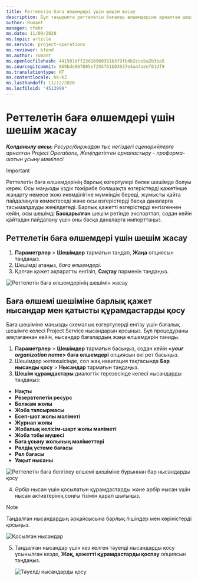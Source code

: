 ```yaml
---
title: Реттелетін баға өлшемдері үшін шешім жасау
description: Бұл тақырыпта реттелетін бағалар өлшемдеріне арналған шешімдерді жасау жолдары туралы ақпарат берілген.
author: Rumant
manager: tfehr
ms.date: 11/09/2020
ms.topic: article
ms.service: project-operations
ms.reviewer: kfend
ms.author: rumant
ms.openlocfilehash: 441501dff23d16960381b3f9fb4b2cceba2b3ba5
ms.sourcegitcommit: 869bde007805ef255f61b03937e4a44aeef61df9
ms.translationtype: HT
ms.contentlocale: kk-KZ
ms.lasthandoff: 11/12/2020
ms.locfileid: "4513999"
---
```

# <a name="create-a-solution-for-custom-pricing-dimensions"></a>Реттелетін баға өлшемдері үшін шешім жасау

 _**Қолданылу аясы:** Ресурс/биржадан тыс негіздегі сценарийлерге арналған Project Operations, Жеңілдетілген орналастыру - проформа-шотын ұсыну мәмілесі_ 

>[!IMPORTANT]
>Реттелетін баға өлшемдерінің барлық өзгертулері бөлек шешімде болуы керек. Осы маңызды үздік тәжірибе болашақта өзгерістерді қажетінше жаңарту немесе жою икемділігіне мүмкіндік береді, жұмысты қайта пайдалануға көмектеседі және осы өзгерістерді басқа даналарға тасымалдауды жеңілдетеді. Барлық қажетті өзгерістерді енгізгеннен кейін, осы шешімді **Басқарылған** шешім ретінде экспорттап, содан кейін қайтадан пайдалану үшін оны басқа даналарға импорттаңыз.

## <a name="create-a-solution-for-custom-pricing-dimensions"></a>Реттелетін баға өлшемдері үшін шешім жасау

1.  **Параметрлер** > **Шешімдер** тармағын таңдап, **Жаңа** опциясын таңдаңыз.
2.  Шешімді атаңыз, *<your organization name> баға өлшемдері*.
3. Қалған қажет ақпаратты енгізіп, **Сақтау** пәрменін таңдаңыз.

  ![Реттелетін баға өлшемдерінің шешімін жасау](./media/Creation-of-custom-pricing-dimension-solution.png)
 
## <a name="add-all-required-entities-and-related-components-to-the-pricing-dimension-solution"></a>Баға өлшемі шешіміне барлық қажет нысандар мен қатысты құрамдастарды қосу

Баға шешіміне маңызды схемалық өзгертулерді енгізу үшін бағалық шешімге келесі Project Service нысандарын қосыңыз. Бұл процедураны аяқтағаннан кейін, нысандар бағалардың жаңа өлшемдерін таниды.

1.  **Параметрлер** > **Шешімдер** тармағын басыңыз, содан кейін **<*your organization name*> баға өлшемдері** опциясын екі рет басыңыз.
2.  Шешімдер жетекшісінде, сол жақ навигация тақтасында **Бар нысанды қосу** > **Нысандар** тармағын таңдаңыз.
3.  **Шешім құрамдастары** диалогтік терезесінде келесі нысандарды таңдаңыз:
 
   - **Нақты**
   - **Резервтелетін ресурс**
   - **Болжам жолы**
   - **Жоба тапсырмасы**
   - **Есеп-шот жолы мәліметі**
   - **Журнал жолы**
   - **Жобалық келісім-шарт жолы мәліметі**
   - **Жоба тобы мүшесі**
   - **Баға ұсыну жолының мәліметтері**
   - **Рөлдің үстеме бағасы**
   - **Рөл бағасы**
   - **Уақыт нысаны**
 
   ![Реттелетін баға белгілеу өлшемі шешіміне бұрыннан бар нысандарды қосу](./media/Existing-entities-to-PD-solution.png)
 
 4. Әрбір нысан үшін қосылатын құрамдастарды және әрбір нысан үшін нысан активтерінің соңғы тізімін қарап шығыңыз. 

   >[!NOTE]
   > Таңдалған нысандардың әрқайсысына барлық пішіндер мен көріністерді қосыңыз.

  ![Қосылған нысандар](./media/solution-component-selection.png)


5.  Таңдалған нысандар үшін кез келген тәуелді нысандарды қосу ұсынылған кезде, **Жоқ, қажетті құрамдастарды қоспау** опциясын таңдаңыз.

    ![Тәуелді нысандарды қосу](./media/Do-not-include-required.png)
